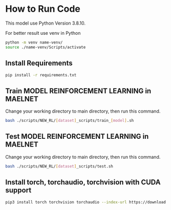 # How to Run Code

This model use Python Version 3.8.10.

For better result use venv in Python

```bash
python -m venv name-venv/
source ./name-venv/Scripts/activate
```

## Install Requirements

```bash 
pip install -r requirements.txt
```

## Train MODEL REINFORCEMENT LEARNING in MAELNET

Change your working directory to main directory, then run this command.

```bash 
bash ./scripts/NEW_RL/[dataset]_scripts/train_[model].sh
```

## Test MODEL REINFORCEMENT LEARNING in MAELNET

Change your working directory to main directory, then run this command.

```bash 
bash ./scripts/NEW_RL/[dataset]_scripts/test.sh
```

## Install torch, torchaudio, torchvision with CUDA support
```bash
pip3 install torch torchvision torchaudio --index-url https://download.pytorch.org/whl/cu124
```